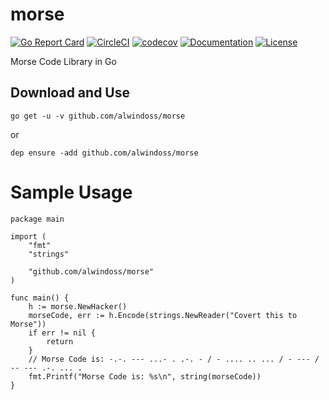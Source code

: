 # morse
[![Go Report Card](https://goreportcard.com/badge/github.com/alwindoss/morse)](https://goreportcard.com/report/github.com/alwindoss/morse)
[![CircleCI](https://circleci.com/gh/alwindoss/morse.svg?style=svg)](https://circleci.com/gh/alwindoss/morse)
[![codecov](https://codecov.io/gh/alwindoss/morse/branch/master/graph/badge.svg)](https://codecov.io/gh/alwindoss/morse)
[![Documentation](https://godoc.org/github.com/alwindoss/morse?status.svg)](http://godoc.org/github.com/alwindoss/morse)
[![License](https://img.shields.io/pypi/l/Django.svg)](https://github.com/alwindoss/morse/blob/master/LICENSE)

Morse Code Library in Go

## Download and Use
`go get -u -v github.com/alwindoss/morse`

or

`dep ensure -add github.com/alwindoss/morse`

# Sample Usage

```
package main

import (
	"fmt"
	"strings"

	"github.com/alwindoss/morse"
)

func main() {
	h := morse.NewHacker()
	morseCode, err := h.Encode(strings.NewReader("Covert this to Morse"))
	if err != nil {
		return
	}
	// Morse Code is: -.-. --- ...- . .-. - / - .... .. ... / - --- / -- --- .-. ... .
	fmt.Printf("Morse Code is: %s\n", string(morseCode))
}
```
